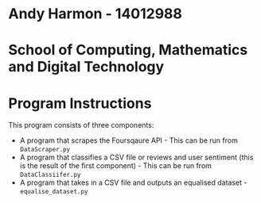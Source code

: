 # Andy Harmon - 14012988
# School of Computing, Mathematics and Digital Technology

# Program Instructions
This program consists of three components:

* A program that scrapes the Foursqaure API - This can be run from `DataScraper.py`
* A program that classifies a CSV file or reviews and user sentiment (this is the result of the first component) - This can be run from `DataClassiifer.py`
* A program that takes in a CSV file and outputs an equalised dataset - `equalise_dataset.py`
